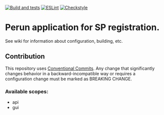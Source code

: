 [![Build and tests](https://github.com/CESNET/perun-spRegistration-app/actions/workflows/maven-tests.yml/badge.svg)](https://github.com/CESNET/perun-spRegistration-app/actions/workflows/maven-tests.yml) [![ESLint](https://github.com/CESNET/perun-spRegistration-app/actions/workflows/tslint.yml/badge.svg)](https://github.com/CESNET/perun-spRegistration-app/actions/workflows/tslint.yml) [![Checkstyle](https://github.com/CESNET/perun-spRegistration-app/actions/workflows/checkstyle.yml/badge.svg)](https://github.com/CESNET/perun-spRegistration-app/actions/workflows/checkstyle.yml)

# Perun application for SP registration.

See wiki for information about configuration, building, etc.

## Contribution

This repository uses [Conventional Commits](https://www.npmjs.com/package/@commitlint/config-conventional).
Any change that significantly changes behavior in a backward-incompatible way or requires a configuration change must be marked as BREAKING CHANGE.

### Available scopes:
* api
* gui
